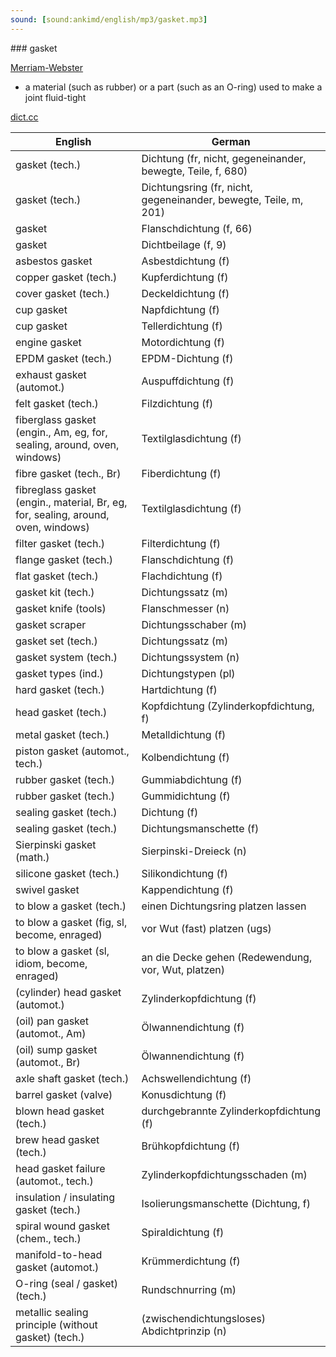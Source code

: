```yaml
---
sound: [sound:ankimd/english/mp3/gasket.mp3]
---
```


\### gasket

[Merriam-Webster](https://www.merriam-webster.com/dictionary/gasket)

- a material (such as rubber) or a part (such as an O-ring) used to make a joint fluid-tight

[dict.cc](https://www.dict.cc/gasket)

| English        | German       |
| -------------- | ------------ |
| gasket (tech.) | Dichtung (fr, nicht, gegeneinander, bewegte, Teile, f, 680) |
| gasket (tech.) | Dichtungsring (fr, nicht, gegeneinander, bewegte, Teile, m, 201) |
| gasket | Flanschdichtung (f, 66) |
| gasket | Dichtbeilage (f, 9) |
| asbestos gasket | Asbestdichtung (f) |
| copper gasket (tech.) | Kupferdichtung (f) |
| cover gasket (tech.) | Deckeldichtung (f) |
| cup gasket | Napfdichtung (f) |
| cup gasket | Tellerdichtung (f) |
| engine gasket | Motordichtung (f) |
| EPDM gasket (tech.) | EPDM-Dichtung (f) |
| exhaust gasket (automot.) | Auspuffdichtung (f) |
| felt gasket (tech.) | Filzdichtung (f) |
| fiberglass gasket (engin., Am, eg, for, sealing, around, oven, windows) | Textilglasdichtung (f) |
| fibre gasket (tech., Br) | Fiberdichtung (f) |
| fibreglass gasket (engin., material, Br, eg, for, sealing, around, oven, windows) | Textilglasdichtung (f) |
| filter gasket (tech.) | Filterdichtung (f) |
| flange gasket (tech.) | Flanschdichtung (f) |
| flat gasket (tech.) | Flachdichtung (f) |
| gasket kit (tech.) | Dichtungssatz (m) |
| gasket knife (tools) | Flanschmesser (n) |
| gasket scraper | Dichtungsschaber (m) |
| gasket set (tech.) | Dichtungssatz (m) |
| gasket system (tech.) | Dichtungssystem (n) |
| gasket types (ind.) | Dichtungstypen (pl) |
| hard gasket (tech.) | Hartdichtung (f) |
| head gasket (tech.) | Kopfdichtung (Zylinderkopfdichtung, f) |
| metal gasket (tech.) | Metalldichtung (f) |
| piston gasket (automot., tech.) | Kolbendichtung (f) |
| rubber gasket (tech.) | Gummiabdichtung (f) |
| rubber gasket (tech.) | Gummidichtung (f) |
| sealing gasket (tech.) | Dichtung (f) |
| sealing gasket (tech.) | Dichtungsmanschette (f) |
| Sierpinski gasket (math.) | Sierpinski-Dreieck (n) |
| silicone gasket (tech.) | Silikondichtung (f) |
| swivel gasket | Kappendichtung (f) |
| to blow a gasket (tech.) | einen Dichtungsring platzen lassen |
| to blow a gasket (fig, sl, become, enraged) | vor Wut (fast) platzen (ugs) |
| to blow a gasket (sl, idiom, become, enraged) | an die Decke gehen (Redewendung, vor, Wut, platzen) |
| (cylinder) head gasket <CHG> (automot.) | Zylinderkopfdichtung <ZKD> (f) |
| (oil) pan gasket (automot., Am) | Ölwannendichtung (f) |
| (oil) sump gasket (automot., Br) | Ölwannendichtung (f) |
| axle shaft gasket (tech.) | Achswellendichtung (f) |
| barrel gasket (valve) | Konusdichtung (f) |
| blown head gasket (tech.) | durchgebrannte Zylinderkopfdichtung (f) |
| brew head gasket (tech.) | Brühkopfdichtung (f) |
| head gasket failure <HGF> (automot., tech.) | Zylinderkopfdichtungsschaden (m) |
| insulation / insulating gasket (tech.) | Isolierungsmanschette (Dichtung, f) |
| spiral wound gasket (chem., tech.) | Spiraldichtung (f) |
| manifold-to-head gasket (automot.) | Krümmerdichtung (f) |
| O-ring (seal / gasket) (tech.) | Rundschnurring (m) |
| metallic sealing principle (without gasket) (tech.) | (zwischendichtungsloses) Abdichtprinzip (n) |
